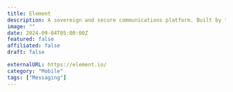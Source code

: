 ```yaml
---
title: Element
description: A sovereign and secure communications platform. Built by the creators of Matrix.
image: ""
date: 2024-09-04T05:00:00Z
featured: false
affiliated: false
draft: false

externalURL: https://element.io/
category: "Mobile"
tags: ["Messaging"]
---
```

